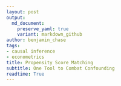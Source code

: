 ```yaml
---
layout: post
output:
  md_document:
    preserve_yaml: true
    variant: markdown_github
author: benjamin_chase
tags:
- causal inference
- econometrics
title: Propensity Score Matching
subtitle: One Tool to Combat Confounding
readtime: True
---
```


